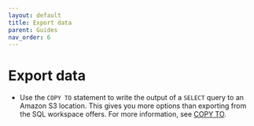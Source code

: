 ```yaml
---
layout: default
title: Export data
parent: Guides
nav_order: 6
---
```


# Export data

* Use the `COPY TO` statement to write the output of a `SELECT` query to an Amazon S3 location. This gives you more options than exporting from the SQL workspace offers. For more information, see [COPY TO](../sql_reference/commands/data-management/copy-to.md).
